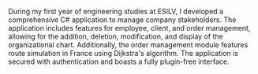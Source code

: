 During my first year of engineering studies at ESILV, I developed a comprehensive C# application to manage company stakeholders. The application includes features for employee, client, and order management, allowing for the addition, deletion, modification, and display of the organizational chart. Additionally, the order management module features route simulation in France using Dijkstra's algorithm. The application is secured with authentication and boasts a fully plugin-free interface.
